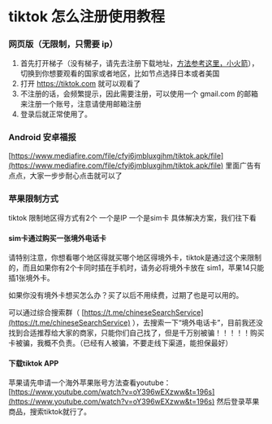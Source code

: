 # tiktok 怎么注册使用教程
### 网页版（无限制，只需要 ip）
1. 首先打开梯子（没有梯子，请先去注册下载地址，[方法参考这里，小火箭](https://tggsearch.github.io/docs/vpn)），切换到你想要观看的国家或者地区，比如节点选择日本或者美国
2. 打开 https://tiktok.com 就可以观看了
3. 不注册的话，会频繁提示，因此需要注册，可以使用一个 gmail.com 的邮箱来注册一个账号，注意请使用邮箱注册
4. 登录后就正常使用了。

### Android 安卓福报
[https://www.mediafire.com/file/cfyi6jmbluxgjhm/tiktok.apk/file](https://www.mediafire.com/file/cfyi6jmbluxgjhm/tiktok.apk/file)
里面广告有点点，大家一步步耐心点击就可以了
### 苹果限制方式
tiktok 限制地区得方式有2个
一个是IP
一个是sim卡
具体解决方案，我们往下看
#### sim卡通过购买一张境外电话卡
请特别注意，你想看哪个地区得就买哪个地区得境外卡，tiktok是通过这个来限制的，而且如果你有2个卡同时插在手机时，请务必将境外卡放在 sim1，苹果14只能插1张境外卡。

如果你没有境外卡想买怎么办？买了以后不用续费，过期了也是可以用的。

可以通过综合搜索群（ [https://t.me/chineseSearchService](https://t.me/chineseSearchService) ），去搜索一下“境外电话卡”，目前我还没找到合适推荐给大家的商家，只能你们自己找了，但是千万别被骗！！！！！购买卡被骗，我概不负责。（已经有人被骗，不要走线下渠道，能担保最好）
#### 下载tiktok APP
苹果请先申请一个海外苹果账号方法查看youtube：[https://www.youtube.com/watch?v=oY396wEXzww&t=196s](https://www.youtube.com/watch?v=oY396wEXzww&t=196s)
然后登录苹果商品，搜索tiktok就行了。



